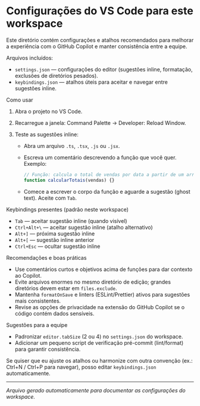 # Configurações do VS Code para este workspace

Este diretório contém configurações e atalhos recomendados para melhorar a experiência com o GitHub Copilot e manter consistência entre a equipe.

Arquivos incluídos:

- `settings.json` — configurações do editor (sugestões inline, formatação, exclusões de diretórios pesados).
- `keybindings.json` — atalhos úteis para aceitar e navegar entre sugestões inline.

Como usar

1. Abra o projeto no VS Code.
2. Recarregue a janela: Command Palette → Developer: Reload Window.
3. Teste as sugestões inline:

   - Abra um arquivo `.ts`, `.tsx`, `.js` ou `.jsx`.
   - Escreva um comentário descrevendo a função que você quer. Exemplo:

     ```js
     // Função: calcula o total de vendas por data a partir de um array de vendas
     function calcularTotais(vendas) {}
     ```

   - Comece a escrever o corpo da função e aguarde a sugestão (ghost text). Aceite com `Tab`.

Keybindings presentes (padrão neste workspace)

- `Tab` — aceitar sugestão inline (quando visível)
- `Ctrl+Alt+\` — aceitar sugestão inline (atalho alternativo)
- `Alt+]` — próxima sugestão inline
- `Alt+[` — sugestão inline anterior
- `Ctrl+Esc` — ocultar sugestão inline

Recomendações e boas práticas

- Use comentários curtos e objetivos acima de funções para dar contexto ao Copilot.
- Evite arquivos enormes no mesmo diretório de edição; grandes diretórios devem estar em `files.exclude`.
- Mantenha `formatOnSave` e linters (ESLint/Prettier) ativos para sugestões mais consistentes.
- Revise as opções de privacidade na extensão do GitHub Copilot se o código contém dados sensíveis.

Sugestões para a equipe

- Padronizar `editor.tabSize` (2 ou 4) no `settings.json` do workspace.
- Adicionar um pequeno script de verificação pré-commit (lint/format) para garantir consistência.

Se quiser que eu ajuste os atalhos ou harmonize com outra convenção (ex.: Ctrl+N / Ctrl+P para navegar), posso editar `keybindings.json` automaticamente.

---

_Arquivo gerado automaticamente para documentar as configurações do workspace._
